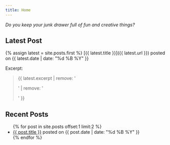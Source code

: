 ```yaml
---
title: Home
---
```


_Do you keep your junk drawer full of fun and creative things?_

## Latest Post
{% assign latest = site.posts.first %}
[{{ latest.title }}]({{ latest.url }}) posted on {{ latest.date | date: "%d %B %Y" }}

Excerpt:

> {{ latest.excerpt | remove: '<p>' | remove: '</p>' }}

## Recent Posts
<ul>
{% for post in site.posts offset:1 limit:2 %}
  <li>
  <a href="{{ post.url }}">{{ post.title }}</a> posted on {{ post.date | date: "%d %B %Y" }}
  </li>
{% endfor %}
</ul>
